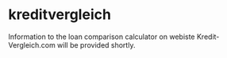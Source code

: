 # kreditvergleich
Information to the loan comparison calculator on webiste Kredit-Vergleich.com will be provided shortly.
